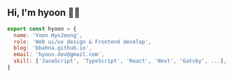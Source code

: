 ## Hi, I'm hyoon 👋🏻

```jsx
export const hyoon = {
  name: 'Yoon HyoJeong',
  role: 'Web ui/ux design & Frontend develop',
  blog: 'bbahna.github.io',
  email: 'hyoon.dev@gmail.com',
  skill: ['JavaScript', 'TypeScript', 'React', 'Next', 'Gatsby', ...],
}
```
<!-- [![Hits](https://hits.seeyoufarm.com/api/count/incr/badge.svg?url=https%3A%2F%2Fgithub.com%2Fbbahna&count_bg=%23EB9E9E&title_bg=%236C6C6C&icon=github.svg&icon_color=%23E7E7E7&title=github&edge_flat=false)](https://hits.seeyoufarm.com) -->
